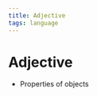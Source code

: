 ```yaml
---
title: Adjective
tags: language
---
```


# Adjective
- Properties of objects




















































































